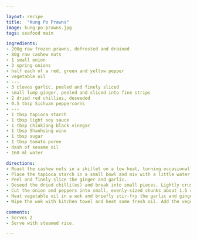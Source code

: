 ```yaml
---

layout: recipe
title:  "Kung Po Prawns"
image: kung-po-prawns.jpg
tags: seafood main

ingredients:
- 200g raw frozen prawns, defrosted and drained
- 80g raw cashew nuts
- 1 small onion
- 3 spring onions
- half each of a red, green and yellow pepper
- vegetable oil
- ---
- 3 cloves garlic, peeled and finely sliced
- small lump ginger, peeled and sliced into fine strips
- 2 dried red chillies, deseeded
- 0.5 tbsp Sichuan peppercorns
- ---
- 1 tbsp tapioca starch
- 1 tbsp light soy sauce
- 1 tbsp Chinkiang black vinegar
- 1 tbsp Shaohsing wine
- 1 tbsp sugar
- 1 tbsp tomato puree
- dash of sesame oil
- 160 ml water

directions:
- Roast the cashew nuts in a skillet on a low heat, turning occasionally. Prepare the other ingredients while they are roasting. Set aside when done.
- Place the tapioca starch in a small bowl and mix with a little water to make a smooth paste. Add the other sauce ingredients, mix and set aside.
- Peel and finely slice the ginger and garlic.
- Deseed the dried chilli(es) and break into small pieces. Lightly crush the Sichuan peppercorns with a mortar and pestle.
- Cut the onion and peppers into small, evenly-sized chunks about 1.5 cm wide. 
- Heat vegetable oil in a wok and briefly stir-fry the garlic and ginger. Add the dried chilli pieces and Sichuan pepper, taking care not to let them burn. Add the prawns and stir-fry until they turn pink. Tip into a bowl and set aside.
- Wipe the wok with kitchen towel and heat some fresh oil. Add the vegetables and stir-fry on a high heat until they are nearly ready. Add the prawn mixture back in and stir. Add the sauce mixture and stir until it thickens. Add the roasted cashew nuts and serve immediately.

comments: 
- Serves 2
- Serve with steamed rice.

---
```

